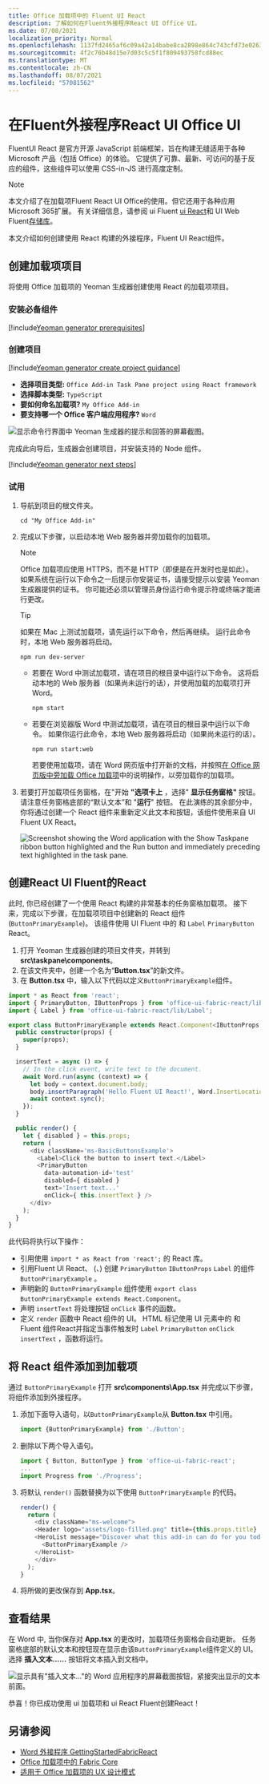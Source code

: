 ```yaml
---
title: Office 加载项中的 Fluent UI React
description: 了解如何在Fluent外接程序React UI Office UI。
ms.date: 07/08/2021
localization_priority: Normal
ms.openlocfilehash: 1137fd2465af6c09a42a14babe8ca2898e864c743cfd73e0263ad39ff085bf3f
ms.sourcegitcommit: 4f2c76b48d15e7d03c5c5f1f809493758fcd88ec
ms.translationtype: MT
ms.contentlocale: zh-CN
ms.lasthandoff: 08/07/2021
ms.locfileid: "57081562"
---
```

# <a name="use-fluent-ui-react-in-office-add-ins"></a>在Fluent外接程序React UI Office UI

FluentUI React 是官方开源 JavaScript 前端框架，旨在构建无缝适用于各种 Microsoft 产品（包括 Office）的体验。 它提供了可靠、最新、可访问的基于反应的组件，这些组件可以使用 CSS-in-JS 进行高度定制。

> [!NOTE]
> 本文介绍了在加载项Fluent React UI Office的使用。但它还用于各种应用Microsoft 365扩展。 有关详细信息，请参阅 ui Fluent [ui React](https://developer.microsoft.com/fluentui#/get-started/web#fluent-ui-react)和 UI Web Fluent[存储库](https://github.com/microsoft/fluentui)。

本文介绍如何创建使用 React 构建的外接程序，Fluent UI React组件。

## <a name="create-an-add-in-project"></a>创建加载项项目

将使用 Office 加载项的 Yeoman 生成器创建使用 React 的加载项项目。

### <a name="install-the-prerequisites"></a>安装必备组件

[!include[Yeoman generator prerequisites](../includes/quickstart-yo-prerequisites.md)]

### <a name="create-the-project"></a>创建项目

[!include[Yeoman generator create project guidance](../includes/yo-office-command-guidance.md)]

- **选择项目类型:** `Office Add-in Task Pane project using React framework`
- **选择脚本类型:** `TypeScript`
- **要如何命名加载项?** `My Office Add-in`
- **要支持哪一个 Office 客户端应用程序?** `Word`

![显示命令行界面中 Yeoman 生成器的提示和回答的屏幕截图。](../images/yo-office-word-react.png)

完成此向导后，生成器会创建项目，并安装支持的 Node 组件。

[!include[Yeoman generator next steps](../includes/yo-office-next-steps.md)]

### <a name="try-it-out"></a>试用

1. 导航到项目的根文件夹。

    ```command&nbsp;line
    cd "My Office Add-in"
    ```

2. 完成以下步骤，以启动本地 Web 服务器并旁加载你的加载项。

    > [!NOTE]
    > Office 加载项应使用 HTTPS，而不是 HTTP（即便是在开发时也是如此）。 如果系统在运行以下命令之一后提示你安装证书，请接受提示以安装 Yeoman 生成器提供的证书。 你可能还必须以管理员身份运行命令提示符或终端才能进行更改。

    > [!TIP]
    > 如果在 Mac 上测试加载项，请先运行以下命令，然后再继续。 运行此命令时，本地 Web 服务器将启动。
    >
    > ```command&nbsp;line
    > npm run dev-server
    > ```

    - 若要在 Word 中测试加载项，请在项目的根目录中运行以下命令。 这将启动本地的 Web 服务器（如果尚未运行的话），并使用加载的加载项打开 Word。

        ```command&nbsp;line
        npm start
        ```

    - 若要在浏览器版 Word 中测试加载项，请在项目的根目录中运行以下命令。 如果你运行此命令，本地 Web 服务器将启动（如果尚未运行的话）。

        ```command&nbsp;line
        npm run start:web
        ```

        若要使用加载项，请在 Word 网页版中打开新的文档，并按照[在 Office 网页版中旁加载 Office 加载项](../testing/sideload-office-add-ins-for-testing.md#sideload-an-office-add-in-in-office-on-the-web)中的说明操作，以旁加载你的加载项。

3. 若要打开加载项任务窗格，在"开始 **"选项卡上** ，选择" **显示任务窗格"** 按钮。 请注意任务窗格底部的“默认文本”和 "**运行**" 按钮。 在此演练的其余部分中，你将通过创建一个 React 组件来重新定义此文本和按钮，该组件使用来自 UI Fluent UX React。

    ![Screenshot showing the Word application with the Show Taskpane ribbon button highlighted and the Run button and immediately preceding text highlighted in the task pane.](../images/word-task-pane-yo-default.png)

## <a name="create-a-react-component-that-uses-fluent-ui-react"></a>创建React UI Fluent的React

此时, 你已经创建了一个使用 React 构建的非常基本的任务窗格加载项。 接下来，完成以下步骤，在加载项项目中创建新的 React 组件 (`ButtonPrimaryExample`)。 该组件使用 UI Fluent 中的 和 `Label` `PrimaryButton` React。

1. 打开 Yeoman 生成器创建的项目文件夹，并转到 **src\taskpane\components**。
2. 在该文件夹中，创建一个名为“**Button.tsx**”的新文件。
3. 在 **Button.tsx** 中，输入以下代码以定义`ButtonPrimaryExample`组件。

```typescript
import * as React from 'react';
import { PrimaryButton, IButtonProps } from 'office-ui-fabric-react/lib/Button';
import { Label } from 'office-ui-fabric-react/lib/Label';

export class ButtonPrimaryExample extends React.Component<IButtonProps, {}> {
  public constructor(props) {
    super(props);
  }

  insertText = async () => {
    // In the click event, write text to the document.
    await Word.run(async (context) => {
      let body = context.document.body;
      body.insertParagraph('Hello Fluent UI React!', Word.InsertLocation.end);
      await context.sync();
    });
  }

  public render() {
    let { disabled } = this.props;
    return (
      <div className='ms-BasicButtonsExample'>
        <Label>Click the button to insert text.</Label>
        <PrimaryButton
          data-automation-id='test'
          disabled={ disabled }
          text='Insert text...'
          onClick={ this.insertText } />
      </div>
    );
  }
}
```

此代码将执行以下操作：

- 引用使用 `import * as React from 'react';` 的 React 库。
- 引用Fluent UI React、 (、) 创建 `PrimaryButton` `IButtonProps` `Label` 的组件 `ButtonPrimaryExample` 。
- 声明新的 `ButtonPrimaryExample` 组件使用 `export class ButtonPrimaryExample extends React.Component`。
- 声明 `insertText` 将处理按钮 `onClick` 事件的函数。
- 定义 `render` 函数中 React 组件的 UI。 HTML 标记使用 UI 元素中的 和 Fluent 组件React并指定当事件触发时 `Label` `PrimaryButton` `onClick` `insertText` ，函数将运行。

## <a name="add-the-react-component-to-your-add-in"></a>将 React 组件添加到加载项

通过 `ButtonPrimaryExample` 打开 **src\components\App.tsx** 并完成以下步骤，将组件添加到外接程序。

1. 添加下面导入语句，以`ButtonPrimaryExample`从 **Button.tsx** 中引用。

    ```typescript
    import {ButtonPrimaryExample} from './Button';
    ```

2. 删除以下两个导入语句。

    ```typescript
    import { Button, ButtonType } from 'office-ui-fabric-react';
    ...
    import Progress from './Progress';
    ```

3. 将默认 `render()` 函数替换为以下使用 `ButtonPrimaryExample` 的代码。

    ```typescript
    render() {
      return (
        <div className="ms-welcome">
        <Header logo="assets/logo-filled.png" title={this.props.title} message="Welcome" />
        <HeroList message="Discover what this add-in can do for you today!" items={this.state.listItems} >
          <ButtonPrimaryExample />
        </HeroList>
        </div>
      );
    }
    ```

4. 将所做的更改保存到 **App.tsx**。

## <a name="see-the-result"></a>查看结果

在 Word 中, 当你保存对 **App.tsx** 的更改时，加载项任务窗格会自动更新。 任务窗格底部的默认文本和按钮现在显示由该`ButtonPrimaryExample`组件定义的 UI。 选择 **插入文本……** 按钮将文本插入到文档中。

![显示具有"插入文本..."的 Word 应用程序的屏幕截图按钮，紧接突出显示的文本前面。](../images/word-task-pane-with-react-component.png)

恭喜！你已成功使用 ui 加载项和 ui React Fluent创建React！

## <a name="see-also"></a>另请参阅

- [Word 外接程序 GettingStartedFabricReact](https://github.com/OfficeDev/Word-Add-in-GettingStartedFabricReact)
- [Office 加载项中的 Fabric Core](fabric-core.md)
- [适用于 Office 加载项的 UX 设计模式](ux-design-pattern-templates.md)
